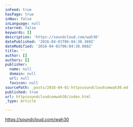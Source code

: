 ```yaml
---
inFeed: true
hasPage: true
inNav: false
inLanguage: null
starred: false
keywords: []
description: 'https://soundcloud.com/wah30'
datePublished: '2016-04-01T06:04:38.369Z'
dateModified: '2016-04-01T06:04:38.088Z'
title: ''
author: []
authors: []
publisher:
  name: null
  domain: null
  url: null
  favicon: null
sourcePath: _posts/2016-04-01-httpssoundcloudcomwah30.md
published: true
url: httpssoundcloudcomwah30/index.html
_type: Article

---
```

https://soundcloud.com/wah30